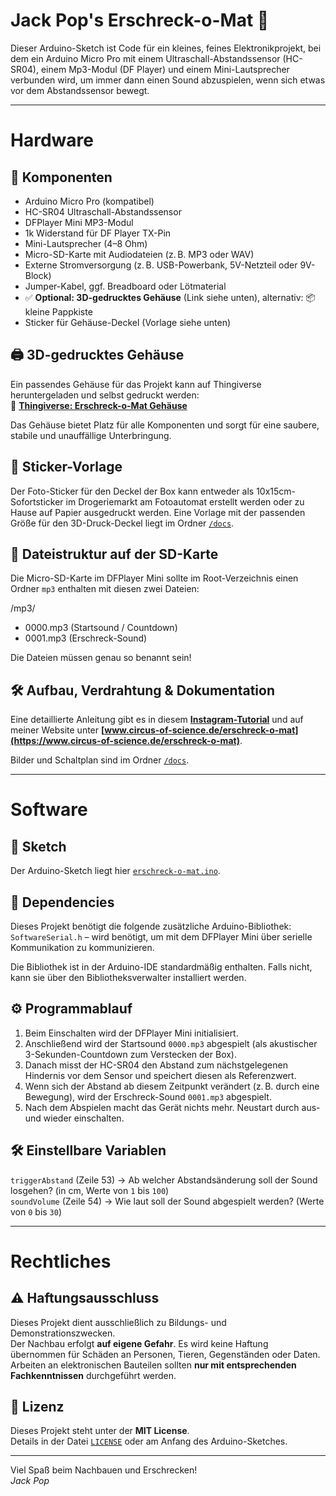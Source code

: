 # Jack Pop's Erschreck-o-Mat 👻  
Dieser Arduino-Sketch ist Code für ein kleines, feines Elektronikprojekt, bei dem ein Arduino Micro Pro mit einem Ultraschall-Abstandssensor (HC-SR04), einem Mp3-Modul (DF Player) und einem Mini-Lautsprecher verbunden wird, um immer dann einen Sound abzuspielen, wenn sich etwas vor dem Abstandssensor bewegt.

---
# Hardware

## 🔧 Komponenten

- Arduino Micro Pro (kompatibel)
- HC-SR04 Ultraschall-Abstandssensor
- DFPlayer Mini MP3-Modul
- 1k Widerstand für DF Player TX-Pin
- Mini-Lautsprecher (4–8 Ohm)
- Micro-SD-Karte mit Audiodateien (z. B. MP3 oder WAV)
- Externe Stromversorgung (z. B. USB-Powerbank, 5V-Netzteil oder 9V-Block)
- Jumper-Kabel, ggf. Breadboard oder Lötmaterial
- ✅ **Optional: 3D-gedrucktes Gehäuse** (Link siehe unten), alternativ: 📦 kleine Pappkiste
- Sticker für Gehäuse-Deckel (Vorlage siehe unten)

## 🖨️ 3D-gedrucktes Gehäuse

Ein passendes Gehäuse für das Projekt kann auf Thingiverse heruntergeladen und selbst gedruckt werden:  
🔗 **[Thingiverse: Erschreck-o-Mat Gehäuse](https://www.thingiverse.com/le_jackpop/)**

Das Gehäuse bietet Platz für alle Komponenten und sorgt für eine saubere, stabile und unauffällige Unterbringung.

## 📸 Sticker-Vorlage

Der Foto-Sticker für den Deckel der Box kann entweder als 10x15cm-Sofortsticker im Drogeriemarkt am Fotoautomat erstellt werden oder zu Hause auf Papier ausgedruckt werden. Eine Vorlage mit der passenden Größe für den 3D-Druck-Deckel liegt im Ordner [`/docs`](./docs).

## 📂 Dateistruktur auf der SD-Karte

Die Micro-SD-Karte im DFPlayer Mini sollte im Root-Verzeichnis einen Ordner `mp3` enthalten mit diesen zwei Dateien:

/mp3/  
- 0000.mp3 (Startsound / Countdown)
- 0001.mp3 (Erschreck-Sound)  

Die Dateien müssen genau so benannt sein!

## 🛠️ Aufbau, Verdrahtung & Dokumentation

Eine detaillierte Anleitung gibt es in diesem **[Instagram-Tutorial](https://www.instagram.com/dein-tutorial-link)** und auf meiner Website unter **[www.circus-of-science.de/erschreck-o-mat](https://www.circus-of-science.de/erschreck-o-mat)**.

Bilder und Schaltplan sind im Ordner [`/docs`](./docs).  

---
# Software

## 🧪 Sketch

Der Arduino-Sketch liegt hier [`erschreck-o-mat.ino`](./erschreck-o-mat.ino).

## 🔌 Dependencies

Dieses Projekt benötigt die folgende zusätzliche Arduino-Bibliothek:
`SoftwareSerial.h` – wird benötigt, um mit dem DFPlayer Mini über serielle Kommunikation zu kommunizieren.

Die Bibliothek ist in der Arduino-IDE standardmäßig enthalten. Falls nicht, kann sie über den Bibliotheksverwalter installiert werden.

## ⚙️ Programmablauf

1. Beim Einschalten wird der DFPlayer Mini initialisiert.
2. Anschließend wird der Startsound `0000.mp3` abgespielt (als akustischer 3-Sekunden-Countdown zum Verstecken der Box).
3. Danach misst der HC-SR04 den Abstand zum nächstgelegenen Hindernis vor dem Sensor und speichert diesen als Referenzwert.
4. Wenn sich der Abstand ab diesem Zeitpunkt verändert (z. B. durch eine Bewegung), wird der Erschreck-Sound `0001.mp3` abgespielt.
5. Nach dem Abspielen macht das Gerät nichts mehr. Neustart durch aus- und wieder einschalten.

## 🛠️ Einstellbare Variablen

`triggerAbstand` (Zeile 53) → Ab welcher Abstandsänderung soll der Sound losgehen? (in cm, Werte von `1` bis `100`)  
`soundVolume` (Zeile 54) → Wie laut soll der Sound abgespielt werden? (Werte von `0` bis `30`)

---
# Rechtliches

## ⚠️ Haftungsausschluss

Dieses Projekt dient ausschließlich zu Bildungs- und Demonstrationszwecken.  
Der Nachbau erfolgt **auf eigene Gefahr**. Es wird keine Haftung übernommen für Schäden an Personen, Tieren, Gegenständen oder Daten.  
Arbeiten an elektronischen Bauteilen sollten **nur mit entsprechenden Fachkenntnissen** durchgeführt werden.

## 📄 Lizenz

Dieses Projekt steht unter der **MIT License**.  
Details in der Datei [`LICENSE`](./LICENSE) oder am Anfang des Arduino-Sketches.

---

Viel Spaß beim Nachbauen und Erschrecken!   
*Jack Pop*
